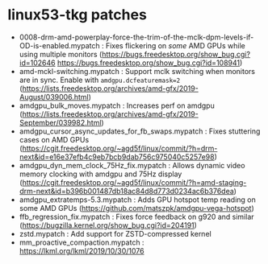 # linux53-tkg patches

- 0008-drm-amd-powerplay-force-the-trim-of-the-mclk-dpm-levels-if-OD-is-enabled.mypatch : Fixes flickering on *some* AMD GPUs while using multiple monitors (https://bugs.freedesktop.org/show_bug.cgi?id=102646 https://bugs.freedesktop.org/show_bug.cgi?id=108941)
- amd-mckl-switching.mypatch : Support mclk switching when monitors are in sync. Enable with `amdgpu.dcfeaturemask=2` (https://lists.freedesktop.org/archives/amd-gfx/2019-August/039006.html)
- amdgpu_bulk_moves.mypatch : Increases perf on amdgpu (https://lists.freedesktop.org/archives/amd-gfx/2019-September/039982.html)
- amdgpu_cursor_async_updates_for_fb_swaps.mypatch : Fixes stuttering cases on AMD GPUs (https://cgit.freedesktop.org/~agd5f/linux/commit/?h=drm-next&id=e16e37efb4c9eb7bcb9dab756c975040c5257e98)
- amdgpu_dyn_mem_clock_75Hz_fix.mypatch : Allows dynamic video memory clocking with amdgpu and 75Hz display (https://cgit.freedesktop.org/~agd5f/linux/commit/?h=amd-staging-drm-next&id=b396b001487db18ac84d8d773d0234ac6b376dea)
- amdgpu_extratemps-5.3.mypatch : Adds GPU hotspot temp reading on some AMD GPUs (https://github.com/matszpk/amdgpu-vega-hotspot)
- ffb_regression_fix.mypatch : Fixes force feedback on g920 and similar (https://bugzilla.kernel.org/show_bug.cgi?id=204191)
- zstd.mypatch : Add support for ZSTD-compressed kernel
- mm_proactive_compaction.mypatch : https://lkml.org/lkml/2019/10/30/1076
